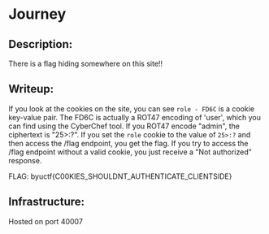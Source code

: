 
# Journey

## Description:

There is a flag hiding somewhere on this site!!

## Writeup:

If you look at the cookies on the site, you can see `role - FD6C` is a cookie key-value pair. The FD6C is actually a ROT47 encoding of 'user', which you can find using the CyberChef tool. If you ROT47 encode "admin", the ciphertext is "25>:?". If you set the `role` cookie to the value of `25>:?` and then access the /flag endpoint, you get the flag. If you try to access the /flag endpoint without a valid cookie, you just receive a "Not authorized" response.

FLAG: byuctf{C00KIES_SHOULDNT_AUTHENTICATE_CLIENTSIDE}

## Infrastructure:
Hosted on port 40007

